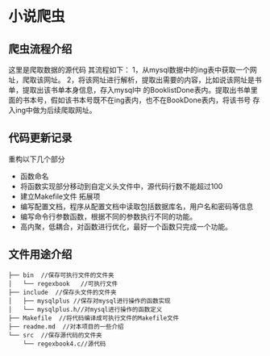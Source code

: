 # 小说爬虫
## 爬虫流程介绍
这里是爬取数据的源代码
其流程如下：
1，从mysql数据中的ing表中获取一个网址，爬取该网址。
2，将该网址进行解析，提取出需要的内容，比如说该网址是书单，提取出该书单本身信息，存入mysql中
的BooklistDone表内。提取出书单里面的书本号，假如该书本号既不在ing表内，也不在BookDone表内，将该书号
存入ing中做为后续爬取网址。
## 代码更新记录
重构以下几个部分

- 函数命名
- 将函数实现部分移动到自定义头文件中，源代码行数不能超过100
- 建立Makefile文件
拓展项
- 编写配置文档，程序从配置文档中读取包括数据库名，用户名和密码等信息
- 编写命令行参数函数，根据不同的参数执行不同的功能。
- 高内聚，低耦合，对函数进行优化，最好一个函数只完成一个功能。
## 文件用途介绍
```
├── bin  //保存可执行文件的文件夹
│   └── regexbook   //可执行文件
├── include  //保存头文件的文件夹
│   ├── mysqlplus //保存对mysql进行操作的函数实现
│   └── mysqlplus.h//对mysql进行操作的函数定义
├── Makefile  //将代码编译成可执行文件的Makefile文件
├── readme.md  //对本项目的一些介绍
└── src  //保存源代码的文件夹
    └── regexbook4.c//源代码

```
